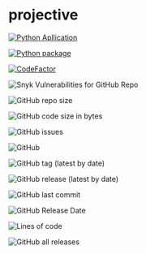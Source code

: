 # projective
[![Python Apllication](https://github.com/programmer-666/projective/actions/workflows/python-app.yml/badge.svg)](https://github.com/programmer-666/projective/actions/workflows/python-app.yml)

[![Python package](https://github.com/programmer-666/projective/actions/workflows/python-package.yml/badge.svg)](https://github.com/programmer-666/projective/actions/workflows/python-package.yml)

[![CodeFactor](https://www.codefactor.io/repository/github/programmer-666/projective/badge)](https://www.codefactor.io/repository/github/programmer-666/projective)

![Snyk Vulnerabilities for GitHub Repo](https://img.shields.io/snyk/vulnerabilities/github/programmer-666/projective?style=for-the-badge)

![GitHub repo size](https://img.shields.io/github/repo-size/programmer-666/projective?style=for-the-badge)

![GitHub code size in bytes](https://img.shields.io/github/languages/code-size/programmer-666/projective?color=%23fffbcb&style=for-the-badge)

![GitHub issues](https://img.shields.io/github/issues/programmer-666/projective?style=for-the-badge)

![GitHub](https://img.shields.io/github/license/programmer-666/projective?style=for-the-badge)

![GitHub tag (latest by date)](https://img.shields.io/github/v/tag/programmer-666/projective)

![GitHub release (latest by date)](https://img.shields.io/github/v/release/programmer-666/projective?style=for-the-badge)

![GitHub last commit](https://img.shields.io/github/last-commit/programmer-666/projective)

![GitHub Release Date](https://img.shields.io/github/release-date/programmer-666/projective?style=for-the-badge)

![Lines of code](https://img.shields.io/tokei/lines/github/programmer-666/projective?style=for-the-badge)

![GitHub all releases](https://img.shields.io/github/downloads/programmer-666/projective/total?style=for-the-badge)
